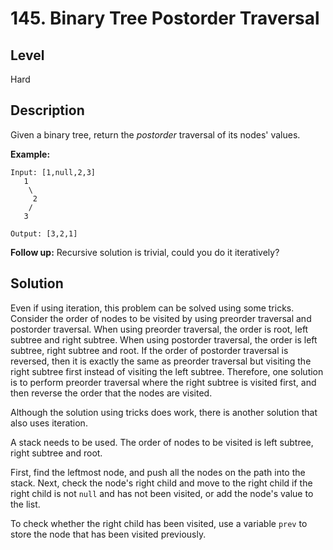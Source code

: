 # 145. Binary Tree Postorder Traversal
## Level
Hard

## Description
Given a binary tree, return the *postorder* traversal of its nodes' values.

**Example:**
```
Input: [1,null,2,3]
   1
    \
     2
    /
   3

Output: [3,2,1]
```
**Follow up:** Recursive solution is trivial, could you do it iteratively?

## Solution
Even if using iteration, this problem can be solved using some tricks. Consider the order of nodes to be visited by using preorder traversal and postorder traversal. When using preorder traversal, the order is root, left subtree and right subtree. When using postorder traversal, the order is left subtree, right subtree and root. If the order of postorder traversal is reversed, then it is exactly the same as preorder traversal but visiting the right subtree first instead of visiting the left subtree. Therefore, one solution is to perform preorder traversal where the right subtree is visited first, and then reverse the order that the nodes are visited.

Although the solution using tricks does work, there is another solution that also uses iteration.

A stack needs to be used. The order of nodes to be visited is left subtree, right subtree and root. 

First, find the leftmost node, and push all the nodes on the path into the stack. Next, check the node's right child and move to the right child if the right child is not `null` and has not been visited, or add the node's value to the list.

To check whether the right child has been visited, use a variable `prev` to store the node that has been visited previously.
